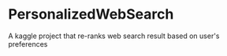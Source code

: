 PersonalizedWebSearch
=====================

A kaggle project that re-ranks web search result based on user's preferences
